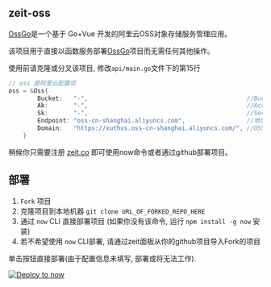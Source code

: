 ## zeit-oss

[OssGo](https://github.com/togo-soft/zeit-oss)是一个基于 Go+Vue 开发的阿里云OSS对象存储服务管理应用。

该项目用于直接以函数服务部署[OssGo](https://github.com/togo-soft/zeit-oss)项目而无需任何其他操作。

使用前请克隆或分叉该项目, 修改`api/main.go`文件下的第15行

```go
// oss 是阿里云配置项
oss = &Oss{
		Bucket:   "-",                                            //Bucket名称
		Ak:       "-",                                            //Accesskey
		Sk:       "-",                                            //Secretkey
		Endpoint: "oss-cn-shanghai.aliyuncs.com",                 //地域节点
		Domain:   "https://xuthus.oss-cn-shanghai.aliyuncs.com/", //OSS外网访问域名 [结尾请带/]
	}
```

稍候你只需要注册 [zeit.co](https://zeit.co) 即可使用now命令或者通过github部署项目。

## 部署

1. `Fork` 项目
2. 克隆项目到本地机器 `git clone URL_OF_FORKED_REPO_HERE`
3. 通过 `now` CLI 直接部署项目 (如果你没有该命令, 运行 `npm install -g now` 安装)
4. 若不希望使用 `now` CLI部署, 请通过zeit面板从你的github项目导入Fork的项目

单击按钮直接部署(由于配置信息未填写, 部署或将无法工作).

[![Deploy to now](https://deploy.now.sh/static/button.svg)](https://zeit.co/new/project?template=togo-soft/zeit-oss)